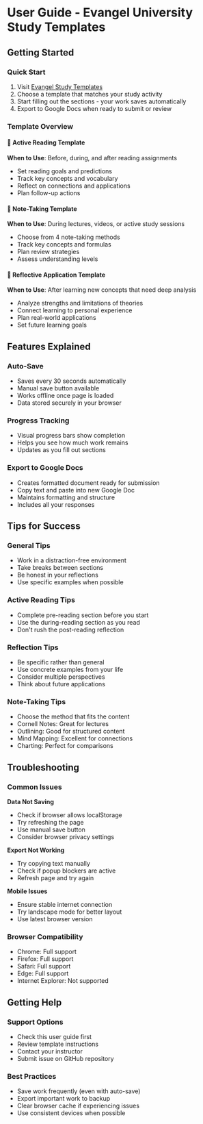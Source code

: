 # User Guide - Evangel University Study Templates

## Getting Started

### Quick Start
1. Visit [Evangel Study Templates](https://yourusername.github.io/evangel-study-templates/)
2. Choose a template that matches your study activity
3. Start filling out the sections - your work saves automatically
4. Export to Google Docs when ready to submit or review

### Template Overview

#### 📖 Active Reading Template
**When to Use**: Before, during, and after reading assignments
- Set reading goals and predictions
- Track key concepts and vocabulary
- Reflect on connections and applications
- Plan follow-up actions

#### 📝 Note-Taking Template
**When to Use**: During lectures, videos, or active study sessions
- Choose from 4 note-taking methods
- Track key concepts and formulas
- Plan review strategies
- Assess understanding levels

#### 🤔 Reflective Application Template  
**When to Use**: After learning new concepts that need deep analysis
- Analyze strengths and limitations of theories
- Connect learning to personal experience
- Plan real-world applications
- Set future learning goals

## Features Explained

### Auto-Save
- Saves every 30 seconds automatically
- Manual save button available
- Works offline once page is loaded
- Data stored securely in your browser

### Progress Tracking
- Visual progress bars show completion
- Helps you see how much work remains
- Updates as you fill out sections

### Export to Google Docs
- Creates formatted document ready for submission
- Copy text and paste into new Google Doc
- Maintains formatting and structure
- Includes all your responses

## Tips for Success

### General Tips
- Work in a distraction-free environment
- Take breaks between sections
- Be honest in your reflections
- Use specific examples when possible

### Active Reading Tips
- Complete pre-reading section before you start
- Use the during-reading section as you read
- Don't rush the post-reading reflection

### Reflection Tips
- Be specific rather than general
- Use concrete examples from your life
- Consider multiple perspectives
- Think about future applications

### Note-Taking Tips
- Choose the method that fits the content
- Cornell Notes: Great for lectures
- Outlining: Good for structured content
- Mind Mapping: Excellent for connections
- Charting: Perfect for comparisons

## Troubleshooting

### Common Issues

**Data Not Saving**
- Check if browser allows localStorage
- Try refreshing the page
- Use manual save button
- Consider browser privacy settings

**Export Not Working**
- Try copying text manually
- Check if popup blockers are active
- Refresh page and try again

**Mobile Issues**
- Ensure stable internet connection
- Try landscape mode for better layout
- Use latest browser version

### Browser Compatibility
- Chrome: Full support
- Firefox: Full support  
- Safari: Full support
- Edge: Full support
- Internet Explorer: Not supported

## Getting Help

### Support Options
- Check this user guide first
- Review template instructions
- Contact your instructor
- Submit issue on GitHub repository

### Best Practices
- Save work frequently (even with auto-save)
- Export important work to backup
- Clear browser cache if experiencing issues
- Use consistent devices when possible
